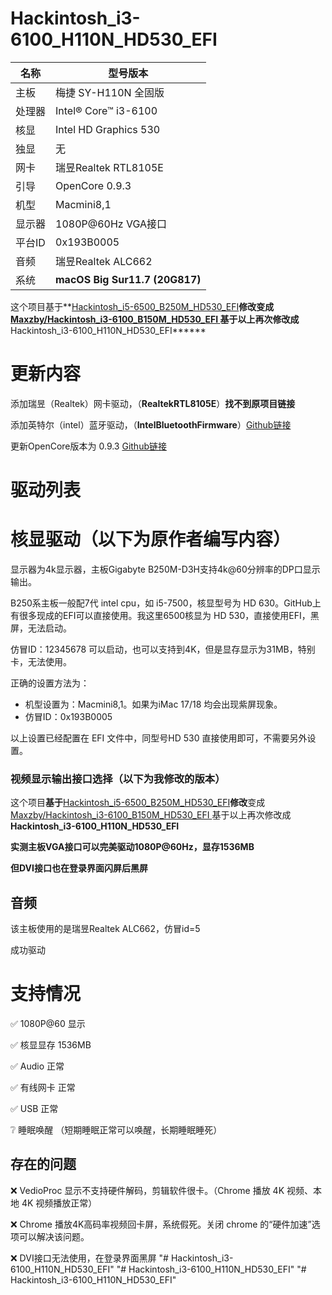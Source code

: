 # Hackintosh_i3-6100_H110N_HD530_EFI

| 名称 | 型号版本 |
|  ----  | ----  |
| 主板 | 梅捷 SY-H110N 全固版 |
| 处理器	| Intel® Core™ i3-6100 |
| 核显	| Intel HD Graphics 530|
| 独显	| 无|
| 网卡	| 瑞昱Realtek RTL8105E |
| 引导	| OpenCore 0.9.3 |
| 机型	| Macmini8,1 |
| 显示器| 1080P@60Hz VGA接口 |
| 平台ID | 0x193B0005|
| 音频 | 瑞昱Realtek ALC662 |
| 系统 | **macOS Big Sur11.7 (20G817)** |

这个项目基于**[Hackintosh_i5-6500_B250M_HD530_EFI](https://github.com/wonpn/Hackintosh_i5-6500_B250M_HD530_EFI)**修改变成[**Maxzby/Hackintosh_i3-6100_B150M_HD530_EFI** ](https://github.com/Maxzby/Hackintosh_i3-6100_B150M_HD530_EFI)基于以上再次修改成**Hackintosh_i3-6100_H110N_HD530_EFI******



# 更新内容

添加瑞昱（Realtek）网卡驱动，（**RealtekRTL8105E**）**找不到原项目链接**

添加英特尔（intel）蓝牙驱动，（**IntelBluetoothFirmware**）[Github链接](https://github.com/OpenIntelWireless/IntelBluetoothFirmware)

更新OpenCore版本为 0.9.3 [Github链接](https://github.com/acidanthera/OpenCorePkg)

# 驱动列表



# 核显驱动（以下为原作者编写内容）

显示器为4k显示器，主板Gigabyte B250M-D3H支持4k@60分辨率的DP口显示输出。

B250系主板一般配7代 intel cpu，如 i5-7500，核显型号为 HD 630。GitHub上有很多现成的EFI可以直接使用。我这里6500核显为 HD 530，直接使用EFI，黑屏，无法启动。

仿冒ID：12345678 可以启动，也可以支持到4K，但是显存显示为31MB，特别卡，无法使用。

正确的设置方法为：

 - 机型设置为：Macmini8,1。如果为iMac 17/18 均会出现紫屏现象。
 - 仿冒ID：0x193B0005

以上设置已经配置在 EFI 文件中，同型号HD 530 直接使用即可，不需要另外设置。

### **视频显示输出接口选择**（以下为我修改的版本）

这个项目**基于**[Hackintosh_i5-6500_B250M_HD530_EFI](https://github.com/wonpn/Hackintosh_i5-6500_B250M_HD530_EFI)**修改**变成[Maxzby/Hackintosh_i3-6100_B150M_HD530_EFI ](https://github.com/Maxzby/Hackintosh_i3-6100_B150M_HD530_EFI)基于以上再次修改成**Hackintosh_i3-6100_H110N_HD530_EFI**

**实测主板VGA接口可以完美驱动1080P@60Hz，显存1536MB**

**但DVI接口也在登录界面闪屏后黑屏**

## 音频

该主板使用的是瑞昱Realtek ALC662，仿冒id=5

成功驱动

# 支持情况

 ✅ 1080P@60 显示

 ✅ 核显显存 1536MB

 ✅ Audio 正常

 ✅ 有线网卡 正常

 ✅ USB 正常

 ❔ 睡眠唤醒 （短期睡眠正常可以唤醒，长期睡眠睡死）

## 存在的问题

 ❌ VedioProc 显示不支持硬件解码，剪辑软件很卡。（Chrome 播放 4K 视频、本地 4K 视频播放正常）

 ❌ Chrome 播放4K高码率视频回卡屏，系统假死。关闭 chrome 的“硬件加速”选项可以解决该问题。

 ❌ DVI接口无法使用，在登录界面黑屏
"# Hackintosh_i3-6100_H110N_HD530_EFI" 
"# Hackintosh_i3-6100_H110N_HD530_EFI" 
"# Hackintosh_i3-6100_H110N_HD530_EFI" 
